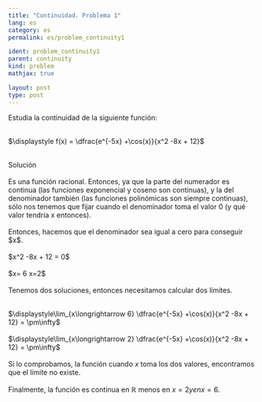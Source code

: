 ```yaml
---
title: "Continuidad. Problema 1"
lang: es
category: es
permalink: es/problem_continuity1

ident: problem_continuity1
parent: continuity
kind: problem
mathjax: true

layout: post
type: post
---
```


<div>
Estudia la continuidad de la siguiente función: <br><br>

$\displaystyle f(x) = \dfrac{e^{-5x} +\cos(x)}{x^2 -8x + 12}$<br><br>

<div class="bcblue boxdissap">
Solución
</div><br>

<div class="dissap">
Es una función racional. Entonces, ya que la parte del numerador es continua (las funciones exponencial y coseno son continuas), y la del denominador también (las funciones polinómicas son siempre continuas), sólo nos tenemos que fijar cuando el denominador toma el valor 0 (y qué valor tendría x entonces).<br><br>
Entonces, hacemos que el denominador sea igual a cero para conseguir $x$.<br><br>
$x^2 -8x + 12 = 0$<br><br> 
$x= 6 x=2$<br><br>
Tenemos dos soluciones, entonces necesitamos calcular dos límites.<br><br>

$\displaystyle\lim_{x\longrightarrow 6} \dfrac{e^{-5x} +\cos(x)}{x^2 -8x + 12} = \pm\infty$<br><br>
$\displaystyle\lim_{x\longrightarrow 2} \dfrac{e^{-5x} +\cos(x)}{x^2 -8x + 12} = \pm\infty$<br><br>
Si lo comprobamos, la función cuando $x$ toma los dos valores, encontramos que el límite no existe. <br><br>
Finalmente, la función es continua en $\mathbb{R}$ menos en $x=2 y en x=6$. <br><br>

</div>

